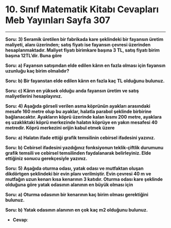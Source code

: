 # 10. Sınıf Matematik Kitabı Cevapları Meb Yayınları Sayfa 307

---

**Soru: 3) Seramik üretilen bir fabrikada kare şeklindeki bir fayansın üretim maliyeti, alanı üzerinden; satış fiyatı ise fayansın çevresi üzerinden hesaplanmaktadır. Maliyet fiyatı birimkare başına 3 TL, satış fiyatı birim başına 12TL’dir. Buna göre**

**Soru: a) Fayansın satışından elde edilen kârın en fazla olması için fayansın uzunluğu kaç birim olmalıdır?**

**Soru: b) Bir fayanstan elde edilen kârın en fazla kaç TL olduğunu bulunuz.**

**Soru: c) Kârın en yüksek olduğu anda fayansın üretim ve satış maliyetlerini hesaplayınız.**

**Soru: 4) Aşağıda görseli verilen asma köprünün ayakları arasındaki mesafe 160 metre olup bu ayaklar, halatla parabol şeklinde birbirine bağlanacaktır. Ayakların köprü üzerinde kalan kısmı 200 metre, ayaklara eş uzaklıktaki köprü merkezinde halatın köprüye en yakın mesafesi 40 metredir. Köprü merkezini orijin kabul etmek üzere**

**Soru: a) Halatın ifade ettiği grafik temsilinin cebirsel ifadesini yazınız.**

**Soru: b) Cebirsel ifadesini yazdığınız fonksiyonun teklik-çiftlik durumunu grafik temsili ve cebirsel temsilinden faydalanarak belirleyiniz. Elde ettiğiniz sonucu gerekçesiyle yazınız.**

**Soru: 5) Aşağıda oturma odası, yatak odası ve mutfaktan oluşan dikdörtgen şeklindeki bir evin planı verilmiştir. Evin çevresi 40 m ve mutfağın uzun kenarı kısa kenarının 3 katıdır. Oturma odası kare şeklinde olduğuna göre yatak odasının alanının en büyük olması için**

**Soru: a) Oturma odasının bir kenarının kaç birim olması gerektiğini bulunuz.**

**Soru: b) Yatak odasının alanının en çok kaç m2 olduğunu bulunuz.**

-   **Cevap**: